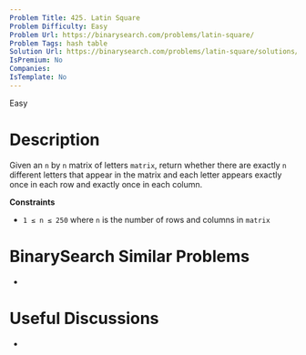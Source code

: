 ```yaml
---
Problem Title: 425. Latin Square
Problem Difficulty: Easy
Problem Url: https://binarysearch.com/problems/latin-square/
Problem Tags: hash table
Solution Url: https://binarysearch.com/problems/latin-square/solutions/
IsPremium: No
Companies: 
IsTemplate: No
---
```


<span style="color: ;">Easy</span>

# Description

Given an `n` by `n` matrix of letters `matrix`, return whether there are exactly `n` different letters that appear in the matrix and each letter appears exactly once in each row and exactly once in each column.

**Constraints**
- `1 ≤ n ≤ 250` where `n` is the number of rows and columns in `matrix`

# BinarySearch Similar Problems

- []()

# Useful Discussions

- []()
